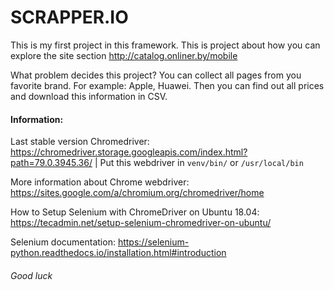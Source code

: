 # SCRAPPER.IO
This is my first project in this framework. This is project about how you can explore the site section http://catalog.onliner.by/mobile

What problem decides this project? You can collect all pages from you favorite brand. For example: Apple, Huawei. Then you can find out all prices and download this information in CSV.

#### Information:

Last stable version Chromedriver: 
https://chromedriver.storage.googleapis.com/index.html?path=79.0.3945.36/ | Put this webdriver in `venv/bin/` or `/usr/local/bin`

More information about Chrome webdriver: 
https://sites.google.com/a/chromium.org/chromedriver/home

How to Setup Selenium with ChromeDriver on Ubuntu 18.04: 
https://tecadmin.net/setup-selenium-chromedriver-on-ubuntu/

Selenium documentation: 
https://selenium-python.readthedocs.io/installation.html#introduction

###### Good luck